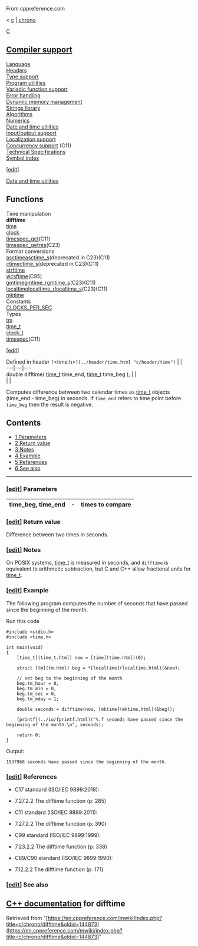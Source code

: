 From cppreference.com

< [c](../../c.html "c")‎ | [chrono](../chrono.html "c/chrono")

[ C](../../c.html "c")

[Compiler support](../compiler_support.html "c/compiler support")  
---  
[Language](../language.html "c/language")  
[Headers](../header.html "c/header")  
[Type support](../types.html "c/types")  
[Program utilities](../program.html "c/program")  
[Variadic function support](../variadic.html "c/variadic")  
[Error handling](../error.html "c/error")  
[Dynamic memory management](../memory.html "c/memory")  
[Strings library](../string.html "c/string")  
[Algorithms](../algorithm.html "c/algorithm")  
[Numerics](../numeric.html "c/numeric")  
[Date and time utilities](../chrono.html "c/chrono")  
[Input/output support](../io.html "c/io")  
[Localization support](../locale.html "c/locale")  
[Concurrency support](../thread.html "c/thread") (C11)  
[Technical Specifications](../experimental.html "c/experimental")  
[Symbol index](../index.html "c/symbol index")  
  
[[edit]](https://en.cppreference.com/mwiki/index.php?title=Template:c/navbar_content&action=edit)

[ Date and time utilities](../chrono.html "c/chrono")

Functions  
---  
Time manipulation  
**difftime**  
[time](time.html "c/chrono/time")  
[clock](clock.html "c/chrono/clock")  
[timespec_get](timespec_get.html "c/chrono/timespec get")(C11)  
[timespec_getres](timespec_getres.html "c/chrono/timespec getres")(C23)  
Format conversions  
[asctimeasctime_s](asctime.html "c/chrono/asctime")(deprecated in C23)(C11)  
[ctimectime_s](ctime.html "c/chrono/ctime")(deprecated in C23)(C11)  
[strftime](strftime.html "c/chrono/strftime")  
[wcsftime](wcsftime.html "c/chrono/wcsftime")(C95)  
[gmtimegmtime_rgmtime_s](gmtime.html "c/chrono/gmtime")(C23)(C11)  
[localtimelocaltime_rlocaltime_s](localtime.html "c/chrono/localtime")(C23)(C11)  
[mktime](mktime.html "c/chrono/mktime")  
Constants  
[CLOCKS_PER_SEC](CLOCKS_PER_SEC.html "c/chrono/CLOCKS PER SEC")  
Types  
[tm](tm.html "c/chrono/tm")  
[time_t](time_t.html "c/chrono/time t")  
[clock_t](clock_t.html "c/chrono/clock t")  
[timespec](timespec.html "c/chrono/timespec")(C11)  
  
[[edit]](https://en.cppreference.com/mwiki/index.php?title=Template:c/chrono/navbar_content&action=edit)

Defined in header `[`<time.h>`](../header/time.html "c/header/time")` |  |   
---|---|---  
double difftime( [time_t](time_t.html) time_end, [time_t](time_t.html) time_beg ); |  |   
| |   
  
Computes difference between two calendar times as [time_t](time_t.html "c/chrono/time t") objects (time_end - time_beg) in seconds. If `time_end` refers to time point before `time_beg` then the result is negative. 

## Contents

  * [1 Parameters](difftime.html#Parameters)
  * [2 Return value](difftime.html#Return_value)
  * [3 Notes](difftime.html#Notes)
  * [4 Example](difftime.html#Example)
  * [5 References](difftime.html#References)
  * [6 See also](difftime.html#See_also)

  
---  
  
### [[edit](https://en.cppreference.com/mwiki/index.php?title=c/chrono/difftime&action=edit&section=1 "Edit section: Parameters")] Parameters

time_beg, time_end  |  \-  |  times to compare   
---|---|---  
  
### [[edit](https://en.cppreference.com/mwiki/index.php?title=c/chrono/difftime&action=edit&section=2 "Edit section: Return value")] Return value

Difference between two times in seconds. 

### [[edit](https://en.cppreference.com/mwiki/index.php?title=c/chrono/difftime&action=edit&section=3 "Edit section: Notes")] Notes

On POSIX systems, [time_t](time_t.html "c/chrono/time t") is measured in seconds, and `difftime` is equivalent to arithmetic subtraction, but C and C++ allow fractional units for [time_t](time_t.html "c/chrono/time t"). 

### [[edit](https://en.cppreference.com/mwiki/index.php?title=c/chrono/difftime&action=edit&section=4 "Edit section: Example")] Example

The following program computes the number of seconds that have passed since the beginning of the month.

Run this code
    
    
    #include <stdio.h>
    #include <time.h>
     
    int main(void)
    {
        [time_t](time_t.html) now = [time](time.html)(0);
     
        struct [tm](tm.html) beg = *[localtime](localtime.html)(&now);
     
        // set beg to the beginning of the month
        beg.tm_hour = 0,
        beg.tm_min = 0,
        beg.tm_sec = 0,
        beg.tm_mday = 1;
     
        double seconds = difftime(now, [mktime](mktime.html)(&beg));
     
        [printf](../io/fprintf.html)("%.f seconds have passed since the beginning of the month.\n", seconds);
     
        return 0;
    }

Output: 
    
    
    1937968 seconds have passed since the beginning of the month.

### [[edit](https://en.cppreference.com/mwiki/index.php?title=c/chrono/difftime&action=edit&section=5 "Edit section: References")] References

  * C17 standard (ISO/IEC 9899:2018): 



    

  * 7.27.2.2 The difftime function (p: 285) 



  * C11 standard (ISO/IEC 9899:2011): 



    

  * 7.27.2.2 The difftime function (p: 390) 



  * C99 standard (ISO/IEC 9899:1999): 



    

  * 7.23.2.2 The difftime function (p: 338) 



  * C89/C90 standard (ISO/IEC 9899:1990): 



    

  * 7.12.2.2 The difftime function (p: 171) 



### [[edit](https://en.cppreference.com/mwiki/index.php?title=c/chrono/difftime&action=edit&section=6 "Edit section: See also")] See also

[C++ documentation](../../cpp/chrono/c/difftime.html "cpp/chrono/c/difftime") for difftime  
---  
  
Retrieved from "[https://en.cppreference.com/mwiki/index.php?title=c/chrono/difftime&oldid=144873](https://en.cppreference.com/mwiki/index.php?title=c/chrono/difftime&oldid=144873)" 
